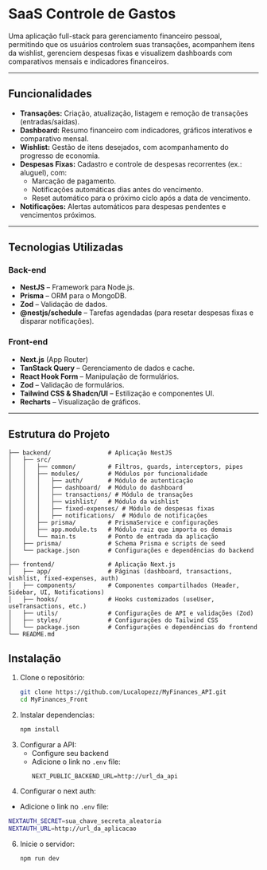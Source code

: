 # SaaS Controle de Gastos

Uma aplicação full-stack para gerenciamento financeiro pessoal, permitindo que os usuários controlem suas transações, acompanhem itens da wishlist, gerenciem despesas fixas e visualizem dashboards com comparativos mensais e indicadores financeiros.

---

## Funcionalidades

- **Transações:** Criação, atualização, listagem e remoção de transações (entradas/saídas).
- **Dashboard:** Resumo financeiro com indicadores, gráficos interativos e comparativo mensal.
- **Wishlist:** Gestão de itens desejados, com acompanhamento do progresso de economia.
- **Despesas Fixas:** Cadastro e controle de despesas recorrentes (ex.: aluguel), com:
    - Marcação de pagamento.
    - Notificações automáticas dias antes do vencimento.
    - Reset automático para o próximo ciclo após a data de vencimento.
- **Notificações:** Alertas automáticos para despesas pendentes e vencimentos próximos.

---

## Tecnologias Utilizadas

### Back-end
- **NestJS** – Framework para Node.js.
- **Prisma** – ORM para o MongoDB.
- **Zod** – Validação de dados.
- **@nestjs/schedule** – Tarefas agendadas (para resetar despesas fixas e disparar notificações).

### Front-end
- **Next.js** (App Router)
- **TanStack Query** – Gerenciamento de dados e cache.
- **React Hook Form** – Manipulação de formulários.
- **Zod** – Validação de formulários.
- **Tailwind CSS & Shadcn/UI** – Estilização e componentes UI.
- **Recharts** – Visualização de gráficos.

---

## Estrutura do Projeto

```plaintext
├── backend/                # Aplicação NestJS
│   ├── src/
│   │   ├── common/         # Filtros, guards, interceptors, pipes
│   │   ├── modules/        # Módulos por funcionalidade
│   │   │   ├── auth/       # Módulo de autenticação
│   │   │   ├── dashboard/  # Módulo do dashboard
│   │   │   ├── transactions/ # Módulo de transações
│   │   │   ├── wishlist/   # Módulo da wishlist
│   │   │   ├── fixed-expenses/ # Módulo de despesas fixas
│   │   │   ├── notifications/  # Módulo de notificações
│   │   ├── prisma/         # PrismaService e configurações
│   │   ├── app.module.ts   # Módulo raiz que importa os demais
│   │   └── main.ts         # Ponto de entrada da aplicação
│   ├── prisma/             # Schema Prisma e scripts de seed
│   └── package.json        # Configurações e dependências do backend
│
├── frontend/               # Aplicação Next.js
│   ├── app/                # Páginas (dashboard, transactions, wishlist, fixed-expenses, auth)
│   ├── components/         # Componentes compartilhados (Header, Sidebar, UI, Notifications)
│   ├── hooks/              # Hooks customizados (useUser, useTransactions, etc.)
│   ├── utils/              # Configurações de API e validações (Zod)
│   ├── styles/             # Configurações do Tailwind CSS
│   └── package.json        # Configurações e dependências do frontend
└── README.md
````
## Instalação
1. Clone o repositório:
   ```bash
   git clone https://github.com/Lucalopezz/MyFinances_API.git
   cd MyFinances_Front
   ```
2. Instalar dependencias:
   ```bash
   npm install
   ```
3. Configurar a API:
   - Configure seu backend
   - Adicione o link no `.env` file:
     ```
     NEXT_PUBLIC_BACKEND_URL=http://url_da_api
     ```
4. Configurar o next auth:
  - Adicione o link no `.env` file:
   ```bash
   NEXTAUTH_SECRET=sua_chave_secreta_aleatoria
   NEXTAUTH_URL=http://url_da_aplicacao
   ```
6. Inicie o servidor:
   ```bash
   npm run dev
   ```







